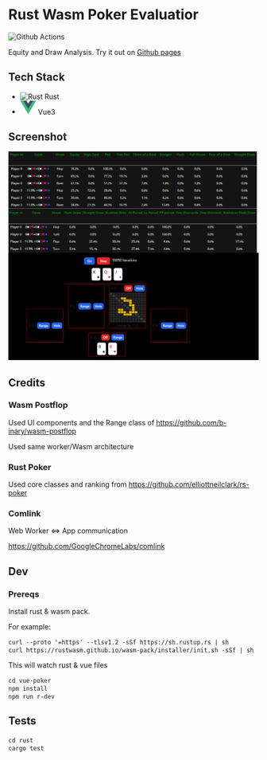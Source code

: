 # Rust Wasm Poker Evaluatior 

![Github Actions](https://github.com/eric7237cire/poker_eval/actions/workflows/build.yml/badge.svg)

Equity and Draw Analysis.  Try it out on [Github pages](https://eric7237cire.github.io/poker-eval)

## Tech Stack

* ![Rust](http://rust-lang.org/logos/rust-logo-32x32.png) Rust
* <img src="dev/v-logo.svg"  width=32/> Vue3

## Screenshot

![Screenshot](dev/screenshot.png)

## Credits

### Wasm Postflop

Used UI components and the Range class of https://github.com/b-inary/wasm-postflop

Used same worker/Wasm architecture

### Rust Poker 

Used core classes and ranking from https://github.com/elliottneilclark/rs-poker

### Comlink

Web Worker <=> App communication 

https://github.com/GoogleChromeLabs/comlink

## Dev

### Prereqs

Install rust & wasm pack.

For example:

``` 
curl --proto '=https' --tlsv1.2 -sSf https://sh.rustup.rs | sh
curl https://rustwasm.github.io/wasm-pack/installer/init.sh -sSf | sh
```

This will watch rust & vue files
```
cd vue-poker
npm install
npm run r-dev
```

## Tests

```
cd rust
cargo test
```